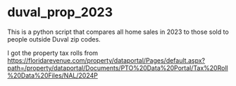 # duval_prop_2023
This is a python script that compares all home sales in 2023 to those sold to people outside Duval zip codes.

I got the property tax rolls from https://floridarevenue.com/property/dataportal/Pages/default.aspx?path=/property/dataportal/Documents/PTO%20Data%20Portal/Tax%20Roll%20Data%20Files/NAL/2024P
